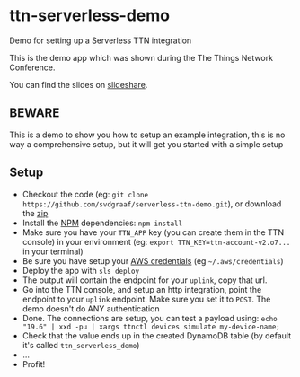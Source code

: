 # ttn-serverless-demo
Demo for setting up a Serverless TTN integration

This is the demo app which was shown during the The Things Network Conference.

You can find the slides on [slideshare](https://speakerdeck.com/svdgraaf/the-things-network-end-to-end-serverless-applications).

BEWARE
------
This is a demo to show you how to setup an example integration, this is no way a comprehensive setup, but it will get you started with a simple setup

Setup
-----

- Checkout the code (eg: `git clone https://github.com/svdgraaf/serverless-ttn-demo.git`), or download the [zip](https://github.com/svdgraaf/serverless-ttn-demo/archive/master.zip)
- Install the [NPM](https://www.npmjs.com/) dependencies: `npm install`
- Make sure you have your `TTN_APP` key (you can create them in the TTN console) in your environment (eg: `export TTN_KEY=ttn-account-v2.o7...` in your terminal)
- Be sure you have setup your [AWS credentials](https://serverless.com/framework/docs/providers/aws/guide/credentials/) (eg `~/.aws/credentials`)
- Deploy the app with `sls deploy`
- The output will contain the endpoint for your `uplink`, copy that url.
- Go into the TTN console, and setup an http integration, point the endpoint to your `uplink` endpoint. Make sure you set it to `POST`. The demo doesn't do ANY authentication
- Done. The connections are setup, you can test a payload using: `echo "19.6" | xxd -pu | xargs ttnctl devices simulate my-device-name;`
- Check that the value ends up in the created DynamoDB table (by default it's called `ttn_serverless_demo`)
- ...
- Profit!

